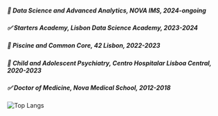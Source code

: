 
##### :large_blue_circle: Data Science and Advanced Analytics, NOVA IMS, 2024-ongoing 
##### :white_check_mark: Starters Academy, Lisbon Data Science Academy, 2023-2024
##### :large_blue_circle:  Piscine and Common Core, 42 Lisbon, 2022-2023 
##### :large_blue_circle: Child and Adolescent Psychiatry, Centro Hospitalar Lisboa Central, 2020-2023
##### :white_check_mark: Doctor of Medicine, Nova Medical School, 2012-2018


![Top Langs](https://github-readme-stats.vercel.app/api/top-langs/?username=gpimenta42&langs_count=8)



